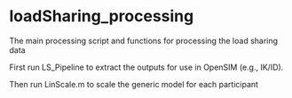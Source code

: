 # loadSharing_processing
The main processing script and functions for processing the load sharing data

First run LS_Pipeline to extract the outputs for use in OpenSIM (e.g., IK/ID).

Then run LinScale.m to scale the generic model for each participant
